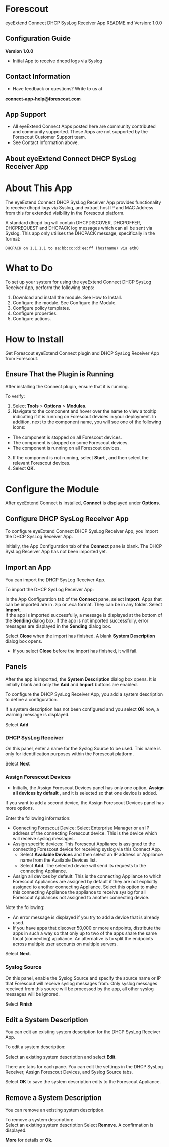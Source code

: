 # Forescout
eyeExtend Connect DHCP SysLog Receiver App README.md Version: 1.0.0

## Configuration Guide
**Version 1.0.0**
- Initial App to receive dhcpd logs via Syslog


## Contact Information  
- Have feedback or questions? Write to us at

**[connect-app-help@forescout.com](mailto:connect-app-help@forescout.com)**

## App Support

- All eyeExtend Connect Apps posted here are community contributed and community supported. These Apps are not supported by the Forescout Customer Support team.
- See Contact Information above.

## About eyeExtend Connect DHCP SysLog Receiver App

# About This App

The eyeExtend Connect DHCP SysLog Receiver App provides functionality to receive dhcpd logs via Syslog, and extract host IP and MAC Address from this for extended visibility in the Forescout platform.

A standard dhcpd log will contain DHCPDISCOVER, DHCPOFFER, DHCPREQUEST and DHCPACK log messages which can all be sent via Syslog. This app only utilises the DHCPACK message, specifically in the format:

`DHCPACK on 1.1.1.1 to aa:bb:cc:dd:ee:ff (hostname) via eth0`

# What to Do  
To set up your system for using the eyeExtend Connect DHCP SysLog Receiver App, perform the following steps:  

1. Download and install the module. See How to Install.  
2. Configure the module. See Configure the Module.  
3. Configure policy templates.  
4. Configure properties.  
5. Configure actions.  

# How to Install  
Get Forescout eyeExtend Connect plugin and DHCP SysLog Receiver App from Forescout.  

## Ensure That the Plugin is Running  
After installing the Connect plugin, ensure that it is running.  

To verify:  

1. Select **Tools** > **Options** > **Modules**.  
2. Navigate to the component and hover over the name to view a tooltip indicating if it is running on Forescout devices in your deployment. In addition, next to the component name, you will see one of the following icons:  

- The component is stopped on all Forescout devices.  
- The component is stopped on some Forescout devices.  
- The component is running on all Forescout devices.  

3. If the component is not running, select **Start** , and then select the relevant Forescout devices.  
4. Select **OK**.

# Configure the Module
After eyeExtend Connect is installed, **Connect** is displayed under **Options**.

## Configure DHCP SysLog Receiver App
To configure eyeExtend Connect DHCP SysLog Receiver App, you import the DHCP SysLog Receiver App.

Initially, the App Configuration tab of the **Connect** pane is blank. The DHCP SysLog Receiver App has not been imported yet.

## Import an App
You can import the DHCP SysLog Receiver App.

To import the DHCP SysLog Receiver App:

In the App Configuration tab of the **Connect** pane, select **Import**.
Apps that can be imported are in .zip or .eca format. They can be in any folder.
	Select **Import**.  
If the app is imported successfully, a message is displayed at the bottom of the **Sending** dialog box. If the app is not imported successfully, error messages are displayed in the **Sending** dialog box.  

Select
**Close** when the import has finished.
A blank **System Description** dialog box opens. 

- If you select **Close** before the import has finished, it will fail.  

## Panels


After the app is imported, the **System Description** dialog box opens. It is initially blank and only the **Add** and **Import** buttons are enabled.  

To configure the DHCP SysLog Receiver App, you add a system description to define a configuration.  

If a system description has not been configured and you select **OK** now, a warning message is displayed.  

Select **Add**

### DHCP SysLog Receiver


On this panel, enter a name for the Syslog Source to be used. This name is only for identification purposes within the Forescout platform.

Select **Next**


### Assign Forescout Devices


 - Initially, the Assign Forescout Devices panel has only one option, **Assign all devices by default** , and it is selected so that one device is added.

If you want to add a second device, the Assign Forescout Devices panel has more options.

Enter the following information:

- Connecting Forescout Device: Select Enterprise Manager or an IP address of the connecting Forescout device. This is the device which will receive syslog messages.  
- Assign specific devices: This Forescout Appliance is assigned to the connecting Forescout device for receiving syslog via this Connect App.
  - Select **Available Devices** and then select an IP address or Appliance name from the Available Devices list.  
  - Select **Add**. The selected device will send its requests to the connecting Appliance.  
- Assign all devices by default: This is the connecting Appliance to which Forescout Appliances are assigned by default if they are not explicitly assigned to another connecting Appliance. Select this option to make this connecting Appliance the appliance to receive syslog for all Forescout Appliances not assigned to another connecting device.


Note the following:  

- An error message is displayed if you try to add a device that is already used.  
- If you have apps that discover 50,000 or more endpoints, distribute the apps in such a way so that only up to two of the apps share the same focal (connecting) appliance. An alternative is to split the endpoints across multiple user accounts on multiple servers.  


Select **Next**.

### Syslog Source


On this panel, enable the Syslog Source and specify the source name or IP that Forescout will receive syslog messages from. Only syslog messages received from this source will be processed by the app, all other syslog messages will be ignored.

Select **Finish**

## Edit a System Description  
You can edit an existing system description for the DHCP SysLog Receiver App.  

To edit a system description:  

Select an existing system description and select **Edit**.  

There are tabs for each pane. You can edit the settings in the DHCP SysLog Receiver, Assign Forescout Devices, and Syslog Source tabs.  

Select **OK** to save the system description edits to the Forescout Appliance.  

## Remove a System Description  
You can remove an existing system description.  

To remove a system description:  
Select an existing system description
Select **Remove**. A confirmation is displayed.  

**More** for details or **Ok**.  
